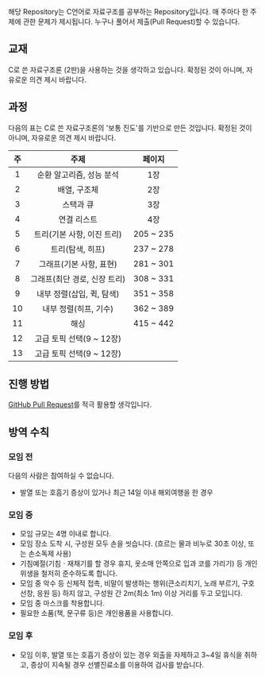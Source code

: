 해당 Repository는 C언어로 자료구조를 공부하는 Repository입니다. 매 주마다 한 주제에 관한 문제가 제시됩니다. 누구나 풀어서 제출(Pull Request)할 수 있습니다.

## 교재

C로 쓴 자료구조론 (2판)을 사용하는 것을 생각하고 있습니다. 확정된 것이 아니며, 자유로운 의견 제시 바랍니다.

## 과정

다음의 표는 C로 쓴 자료구조론의 '보통 진도'를 기반으로 만든 것입니다. 확정된 것이 아니며, 자유로운 의견 제시 바랍니다.

|  주  |             주제             |  페이지   |
| :--: | :--------------------------: | :-------: |
|  1   |   순환 알고리즘, 성능 분석   |    1장    |
|  2   |         배열, 구조체         |    2장    |
|  3   |          스택과 큐           |    3장    |
|  4   |         연결 리스트          |    4장    |
|  5   |  트리(기본 사항, 이진 트리)  | 205 ~ 235 |
|  6   |       트리(탐색, 히프)       | 237 ~ 278 |
|  7   |   그래프(기본 사항, 표현)    | 281 ~ 301 |
|  8   | 그래프(최단 경로, 신장 트리) | 308 ~ 331 |
|  9   |  내부 정렬(삽입, 퀵, 탐색)   | 351 ~ 358 |
|  10  |    내부 정렬(히프, 기수)     | 362 ~ 389 |
|  11  |             해싱             | 415 ~ 442 |
|  12  |   고급 토픽 선택(9 ~ 12장)   |           |
|  13  |   고급 토픽 선택(9 ~ 12장)   |           |

## 진행 방법

[GitHub Pull Request](https://mansukim1125.github.io/2020/06/20/code-review-guide-for-github.html)를 적극 활용할 생각입니다.

## 방역 수칙

### 모임 전

다음의 사람은 참여하실 수 없습니다.

- 발열 또는 호흠기 증상이 있거나 최근 14일 이내 해외여행을 한 경우

### 모임 중

- 모임 규모는 4명 이내로 합니다.
- 모임 장소 도착 시, 구성원 모두 손을 씻습니다. (흐르는 물과 비누로 30초 이상, 또는 손소독제 사용)
- 기침예절(기침ㆍ재채기를 할 경우 휴지, 옷소매 안쪽으로 입과 코를 가리기) 등 개인위생을 철저히 준수하도록 합니다.
- 모임 중 악수 등 신체적 접촉, 비말이 발생하는 행위(큰소리치기, 노래 부르기, 구호 선창, 응원 등) 하지 않고, 구성원 간 2m(최소 1m) 이상 거리를 두고 모입니다.
- 모임 중 마스크를 착용합니다.
- 필요한 소품(책, 문구류 등)은 개인용품을 사용합니다.

### 모임 후

- 모임 이후, 발열 또는 호흡기 증상이 있는 경우 외출을 자제하고 3~4일 휴식을 취하고, 증상이 지속될 경우 선별진료소를 이용하여 검사를 받습니다.
